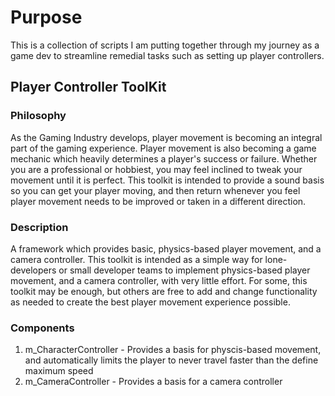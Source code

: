 # Purpose
This is a collection of scripts I am putting together through my journey as a game dev to streamline remedial tasks such as setting up player controllers.

## Player Controller ToolKit

### Philosophy
As the Gaming Industry develops, player movement is becoming an integral part of the gaming experience. Player movement is also becoming a game mechanic which heavily determines a player's success or failure. Whether you are a professional or hobbiest, you may feel inclined to tweak your movement until it is perfect. This toolkit is intended to provide a sound basis so you can get your player moving, and then return whenever you feel player movement needs to be improved or taken in a different direction.

### Description
A framework which provides basic, physics-based player movement, and a camera controller. This toolkit is intended as a simple way for lone-developers or small developer teams to implement physics-based player movement, and a camera controller, with very little effort. For some, this toolkit may be enough, but others are free to add and change functionality as needed to create the best player movement experience possible.

### Components
1. m_CharacterController - Provides a basis for physcis-based movement, and automatically limits the player to never travel faster than the define maximum speed
2. m_CameraController - Provides a basis for a camera controller
